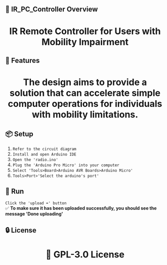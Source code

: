 <!-- Proje-Resmi -->

## 👀 IR_PC_Controller Overview  
<h1 align="center">IR Remote Controller for Users with Mobility Impairment</h1>  


## 🚀 Features  
<h1 align="center">The design aims to provide a solution that can accelerate simple computer operations for individuals with mobility limitations.</h1>  


## 📦 Setup 
1. `Refer to the circuit diagram`  
2. `Install and open Arduino IDE`  
3. `Open the 'radio.ino'`  
4. `Plug the 'Arduino Pro Micro' into your computer`  
5. `Select 'Tools>Board>Arduino AVR Boards>Arduino Micro'`
6. `Tools>Port>'Select the arduino's port'`


## 🎉 Run  
`Click the 'upload ➡️' button`  
✅ **To make sure it has been uploaded successfully, you should see the message 'Done uploading'**  


## 🔒 License  
<h1 align="center">📜 GPL-3.0 License</h1>  
